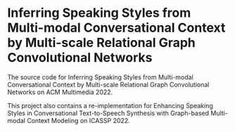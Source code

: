 Inferring Speaking Styles from Multi-modal Conversational Context by Multi-scale Relational Graph Convolutional Networks
====

The source code for Inferring Speaking Styles from Multi-modal Conversational Context by Multi-scale Relational Graph Convolutional Networks on ACM Multimedia 2022.

This project also contains a re-implementation for Enhancing Speaking Styles in Conversational Text-to-Speech Synthesis with Graph-based Multi-modal Context Modeling on ICASSP 2022.
